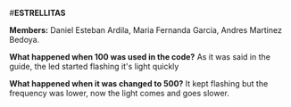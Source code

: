 #**ESTRELLITAS**

**Members:** Daniel Esteban Ardila, Maria Fernanda Garcia, Andres Martinez Bedoya.

**What happened when 100 was used in the code?**
As it was said in the guide, the led started flashing it's light quickly

**What happened when it was changed to 500?**
It kept flashing but the frequency was lower, now the light comes and goes slower.